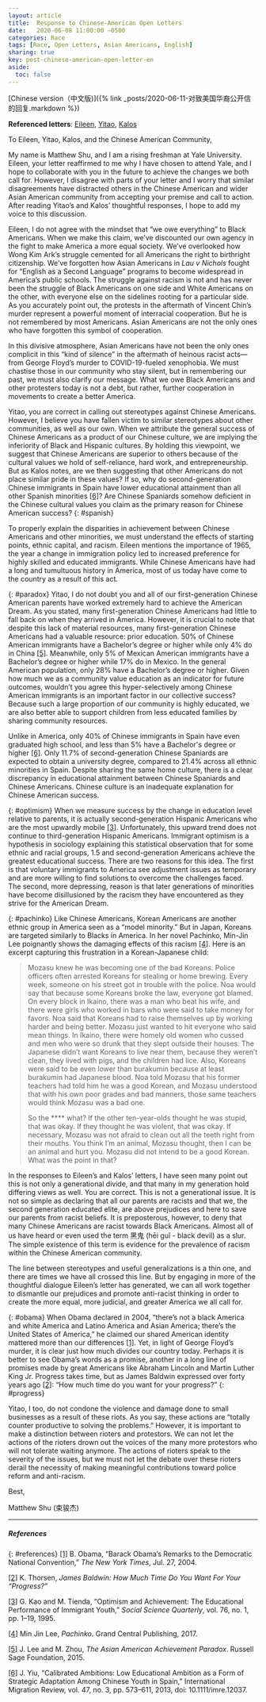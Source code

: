 ```yaml
---
layout: article
title:  Response to Chinese-American Open Letters
date:   2020-06-08 11:00:00 −0500
categories: Race
tags: [Race, Open Letters, Asian Americans, English]
sharing: true
key: post-chinese-american-open-letter-en
aside:
  toc: false
---
```

[Chinese version（中文版)]({% link _posts/2020-06-11-对致美国华裔公开信的回复.markdown %})

**Referenced letters**: [Eileen](https://chineseamerican.org/p/31571), [Yitao](https://mp.weixin.qq.com/s/8VT8aUHDHcb-pmOIztwfFQ), [Kalos](https://chineseamerican.org/p/31656)

To Eileen, Yitao, Kalos, and the Chinese American Community,

My name is Matthew Shu, and I am a rising freshman at Yale University. Eileen, your letter reaffirmed to me why I have chosen to attend Yale, and I hope to collaborate with you in the future to achieve the changes we both call for. However, I disagree with parts of your letter and I worry that similar disagreements have distracted others in the Chinese American and wider Asian American community from accepting your premise and call to action. After reading Yitao’s and Kalos’ thoughtful responses, I hope to add my voice to this discussion.

Eileen, I do not agree with the mindset that “we owe everything” to Black Americans. When we make this claim, we’ve discounted our own agency in the fight to make America a more equal society. We’ve overlooked how Wong Kim Ark’s struggle cemented for all Americans the right to birthright citizenship. We’ve forgotten how Asian Americans in _Lau v Nichols_ fought for “English as a Second Language” programs to become widespread in America’s public schools. The struggle against racism is not and has never been the struggle of Black Americans on one side and White Americans on the other, with everyone else on the sidelines rooting for a particular side. As you accurately point out, the protests in the aftermath of Vincent Chin’s murder represent a powerful moment of interracial cooperation. But he is not remembered by most Americans. Asian Americans are not the only ones who have forgotten this symbol of cooperation. 

In this divisive atmosphere, Asian Americans have not been the only ones complicit in this “kind of silence” in the aftermath of heinous racist acts—from George Floyd’s murder to COVID-19-fueled xenophobia. We must chastise those in our community who stay silent, but in remembering our past, we must also clarify our message. What we owe Black Americans and other protesters today is not a debt, but rather, further cooperation in movements to create a better America.

Yitao, you are correct in calling out stereotypes against Chinese Americans. However, I believe you have fallen victim to similar stereotypes about other communities, as well as our own. When we attribute the general success of Chinese Americans as a product of our Chinese culture, we are implying the inferiority of Black and Hispanic cultures. By holding this viewpoint, we suggest that Chinese Americans are superior to others because of the cultural values we hold of self-reliance, hard work, and entrepreneurship. But as Kalos notes, are we then suggesting that other Americans do not place similar pride in these values? If so, why do second-generation Chinese immigrants in Spain have lower educational attainment than all other Spanish minorities [\[6\]](#references)? Are Chinese Spaniards somehow deficient in the Chinese cultural values you claim as the primary reason for Chinese American success?
{: #spanish}

To properly explain the disparities in achievement between Chinese Americans and other minorities, we must understand the effects of starting points, ethnic capital, and racism. Eileen mentions the importance of 1965, the year a change in immigration policy led to increased preference for highly skilled and educated immigrants. While Chinese Americans have had a long and tumultuous history in America, most of us today have come to the country as a result of this act.

{: #paradox}
Yitao, I do not doubt you and all of our first-generation Chinese American parents have worked extremely hard to achieve the American Dream. As you stated, many first-generation Chinese Americans had little to fall back on when they arrived in America. However, it is crucial to note that despite this lack of material resources, many first-generation Chinese Americans had a valuable resource: prior education. 50% of Chinese American immigrants have a Bachelor’s degree or higher while only 4% do in China [\[5\]](#references). Meanwhile, only 5% of Mexican American immigrants have a Bachelor’s degree or higher while 17% do in Mexico. In the general American population, only 28% have a Bachelor’s degree or higher. Given how much we as a community value education as an indicator for future outcomes, wouldn’t you agree this hyper-selectively among Chinese American immigrants is an important factor in our collective success? Because such a large proportion of our community is highly educated, we are also better able to support children from less educated families by sharing community resources.

Unlike in America, only 40% of Chinese immigrants in Spain have even graduated high school, and less than 5% have a Bachelor's degree or higher [\[6\]](#references). Only 11.7% of second-generation Chinese Spaniards are expected to obtain a university degree, compared to 21.4% across all ethnic minorities in Spain. Despite sharing the same home culture, there is a clear discrepancy in educational attainment between Chinese Spaniards and Chinese Americans. Chinese culture is an inadequate explanation for Chinese American success.

{: #optimism}
When we measure success by the change in education level relative to parents, it is actually second-generation Hispanic Americans who are the most upwardly mobile [\[3\]](#references). Unfortunately, this upward trend does not continue to third-generation Hispanic Americans. Immigrant optimism is a hypothesis in sociology explaining this statistical observation that for some ethnic and racial groups, 1.5 and second-generation Americans achieve the greatest educational success. There are two reasons for this idea. The first is that voluntary immigrants to America see adjustment issues as temporary and are more willing to find solutions to overcome the challenges faced. The second, more depressing, reason is that later generations of minorities have become disillusioned by the racism they have encountered as they strive for the American Dream.

{: #pachinko}
Like Chinese Americans, Korean Americans are another ethnic group in America seen as a “model minority.” But in Japan, Koreans are targeted similarly to Blacks in America. In her novel Pachinko, Min-Jin Lee poignantly shows the damaging effects of this racism [\[4\]](#references). Here is an excerpt capturing this frustration in a Korean-Japanese child:

> Mozasu knew he was becoming one of the bad Koreans. Police officers often arrested Koreans for stealing or home brewing. Every week, someone on his street got in trouble with the police. Noa would say that because some Koreans broke the law, everyone got blamed. On every block in Ikaino, there was a man who beat his wife, and there were girls who worked in bars who were said to take money for favors. Noa said that Koreans had to raise themselves up by working harder and being better. Mozasu just wanted to hit everyone who said mean things. In Ikaino, there were homely old women who cussed and men who were so drunk that they slept outside their houses. The Japanese didn’t want Koreans to live near them, because they weren’t clean, they lived with pigs, and the children had lice. Also, Koreans were said to be even lower than burakumin because at least burakumin had Japanese blood. Noa told Mozasu that his former teachers had told him he was a good Korean, and Mozasu understood that with his own poor grades and bad manners, those same teachers would think Mozasu was a bad one.
>
> So the **** what? If the other ten-year-olds thought he was stupid, that was okay. If they thought he was violent, that was okay. If necessary, Mozasu was not afraid to clean out all the teeth right from their mouths. You think I’m an animal, Mozasu thought, then I can be an animal and hurt you. Mozasu did not intend to be a good Korean. What was the point in that?

In the responses to Eileen’s and Kalos’ letters, I have seen many point out this is not only a generational divide, and that many in my generation hold differing views as well. You are correct. This is not a generational issue. It is not so simple as declaring that all our parents are racists and that we, the second generation educated elite, are above prejudices and here to save our parents from racist beliefs. It is preposterous, however, to deny that many Chinese Americans are racist towards Black Americans. Almost all of us have heard or even used the term 黑鬼 (hēi guǐ - black devil) as a slur. The simple existence of this term is evidence for the prevalence of racism within the Chinese American community.

The line between stereotypes and useful generalizations is a thin one, and there are times we have all crossed this line. But by engaging in more of the thoughtful dialogue Eileen’s letter has generated, we can all work together to dismantle our prejudices and promote anti-racist thinking in order to create the more equal, more judicial, and greater America we all call for.

{: #obama}
When Obama declared in 2004, “there’s not a black America and white America and Latino America and Asian America; there’s the United States of America,” he claimed our shared American identity mattered more than our differences [\[1\]](#references). Yet, in light of George Floyd’s murder, it is clear just how much divides our country today. Perhaps it is better to see Obama’s words as a promise, another in a long line of promises made by great Americans like Abraham Lincoln and Martin Luther King Jr. Progress takes time, but as James Baldwin expressed over forty years ago [\[2\]](#references): “How much time do you want for your progress?”
{: #progress}

Yitao, I too, do not condone the violence and damage done to small businesses as a result of these riots. As you say, these actions are “totally counter productive to solving the problems.” However, it is important to make a distinction between rioters and protestors. We can not let the actions of the rioters drown out the voices of the many more protestors who will not tolerate waiting anymore. The actions of rioters speak to the severity of the issues, but we must not let the debate over these rioters derail the necessity of making meaningful contributions toward police reform and anti-racism.

Best,

Matthew Shu (束骏杰)
* * *
##### References
{: #references}
[\[1\]](#obama)    	B. Obama, “Barack Obama’s Remarks to the Democratic National Convention,” _The New York Times_, Jul. 27, 2004.

[\[2\]](#progress)    	K. Thorsen, _James Baldwin: How Much Time Do You Want For Your “Progress?”_

[\[3\]](#optimism)    	G. Kao and M. Tienda, “Optimism and Achievement: The Educational Performance of Immigrant Youth,” _Social Science Quarterly_, vol. 76, no. 1, pp. 1–19, 1995.

[\[4\]](#pachinko)    	Min Jin Lee, _Pachinko_. Grand Central Publishing, 2017.

[\[5\]](#paradox)    	J. Lee and M. Zhou, _The Asian American Achievement Paradox_. Russell Sage Foundation, 2015.

[\[6\]](#spanish)    	J. Yiu, “Calibrated Ambitions: Low Educational Ambition as a Form of Strategic Adaptation Among Chinese Youth in Spain,” International Migration Review, vol. 47, no. 3, pp. 573–611, 2013, doi: 10.1111/imre.12037.
